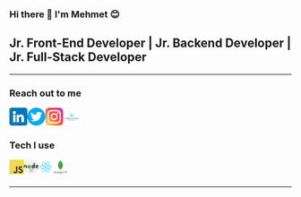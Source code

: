 ### Hi there 👋 I'm Mehmet :blush:

## Jr. Front-End Developer | Jr. Backend Developer | Jr. Full-Stack Developer

<hr>

### Reach out to me

[<img height="32" width="32" src="https://github.com/MehmetMaytahan/MehmetMaytahan/blob/main/png/linkedin.png" align="left" />](https://www.linkedin.com/in/mehmet-maytahan/)
[<img height="32" width="32" src="https://github.com/MehmetMaytahan/MehmetMaytahan/blob/main/png/twitter.png" align="left" />](https://twitter.com/MehmetMaytahan)
[<img height="32" width="32" src="https://github.com/MehmetMaytahan/MehmetMaytahan/blob/main/png/instagram.png" align="left" />](https://www.instagram.com/mehmet_maytahan/)
[<img height="32" width="32" src="https://github.com/MehmetMaytahan/MehmetMaytahan/blob/main/png/logo.jpg" align="left" />](https://mehmet-maytahan.onrender.com)



<br>
<br>

### Tech I use


<img src="https://github.com/MehmetMaytahan/MehmetMaytahan/blob/main/png/javascript.png" witdh="26" height="26" align="left" alt="Javascript">

<img src="https://github.com/MehmetMaytahan/MehmetMaytahan/blob/main/png/nodejs.png" witdh="26" height="26" align="left">

<img src="https://github.com/MehmetMaytahan/MehmetMaytahan/blob/main/png/react.png" width="26" height="26" align="left">

<img src="https://github.com/MehmetMaytahan/MehmetMaytahan/blob/main/png/mongodb.png" width="26" height="26" align="left">

<br>
<br>

<hr>


<!-- **MehmetMaytahan/MehmetMaytahan** is a ✨ _special_ ✨ repository because its `README.md` (this file) appears on your GitHub profile.

Here are some ideas to get you started:

- 🔭 I’m currently working on ...
- 🌱 I’m currently learning ...
- 👯 I’m looking to collaborate on ...
- 🤔 I’m looking for help with ...
- 💬 Ask me about ...
- 📫 How to reach me: ...
- 😄 Pronouns: ...
- ⚡ Fun fact: ...
 -->
